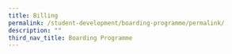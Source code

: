 ```yaml
---
title: Billing
permalink: /student-development/boarding-programme/permalink/
description: ""
third_nav_title: Boarding Programme
---
```

